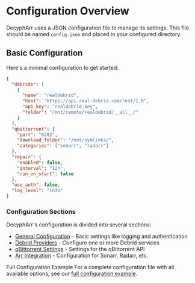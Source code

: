 # Configuration Overview

DecyphArr uses a JSON configuration file to manage its settings. This file should be named `config.json` and placed in your configured directory.

## Basic Configuration

Here's a minimal configuration to get started:

```json
{
  "debrids": [
    {
      "name": "realdebrid",
      "host": "https://api.real-debrid.com/rest/1.0",
      "api_key": "realdebrid_key",
      "folder": "/mnt/remote/realdebrid/__all__/"
    }
  ],
  "qbittorrent": {
    "port": "8282",
    "download_folder": "/mnt/symlinks/",
    "categories": ["sonarr", "radarr"]
  },
  "repair": {
    "enabled": false,
    "interval": "12h",
    "run_on_start": false
  },
  "use_auth": false,
  "log_level": "info"
}
```

### Configuration Sections

DecyphArr's configuration is divided into several sections:

- [General Configuration](general.md) - Basic settings like logging and authentication
- [Debrid Providers](debrid.md) - Configure one or more Debrid services
- [qBittorrent Settings](qbittorrent.md) - Settings for the qBittorrent API
- [Arr Integration](arrs.md) - Configuration for Sonarr, Radarr, etc.

Full Configuration Example
For a complete configuration file with all available options, see our [full configuration example](../extras/config.full.json).
